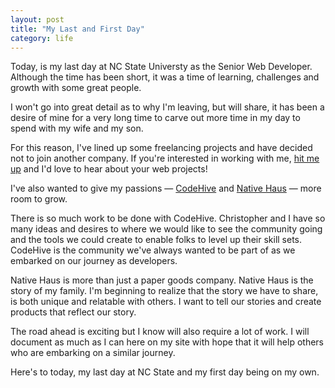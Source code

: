 ```yaml
---
layout: post
title: "My Last and First Day"
category: life
---
```


Today, is my last day at NC State Universty as the Senior Web Developer. Although the time has been short, it was a time of learning, challenges and growth with some great people.

I won't go into great detail as to why I'm leaving, but will share, it has been a desire of mine for a very long time to carve out more time in my day to spend with my wife and my son.

For this reason, I've lined up some freelancing projects and have decided not to join another company. If you're interested in working with me, [hit me up](mailto:hellomichaellee@gmail.com) and I'd love to hear about your web projects!

I've also wanted to give my passions &mdash; <a href="https://www.codehive.io" target="_blank">CodeHive</a> and <a href="http://www.nativehaus.com" target="_blank">Native Haus</a> &mdash; more room to grow.

There is so much work to be done with CodeHive. Christopher and I have so many ideas and desires to where we would like to see the community going and the tools we could create to enable folks to level up their skill sets. CodeHive is the community we've always wanted to be part of as we embarked on our journey as developers.

Native Haus is more than just a paper goods company. Native Haus is the story of my family. I'm beginning to realize that the story we have to share, is both unique and relatable with others. I want to tell our stories and create products that reflect our story.

The road ahead is exciting but I know will also require a lot of work. I will document as much as I can here on my site with hope that it will help others who are embarking on a similar journey.

Here's to today, my last day at NC State and my first day being on my own.
